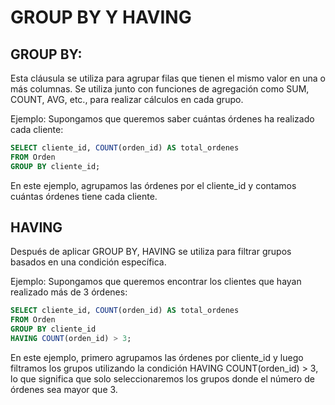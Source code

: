 # GROUP BY Y HAVING

## GROUP BY:

Esta cláusula se utiliza para agrupar filas que tienen el mismo valor en una o más columnas. Se utiliza junto con funciones de agregación como SUM, COUNT, AVG, etc., para realizar cálculos en cada grupo.

Ejemplo: Supongamos que queremos saber cuántas órdenes ha realizado cada cliente:

```SQL
SELECT cliente_id, COUNT(orden_id) AS total_ordenes
FROM Orden
GROUP BY cliente_id;

```

En este ejemplo, agrupamos las órdenes por el cliente_id y contamos cuántas órdenes tiene cada cliente.

## HAVING

Después de aplicar GROUP BY, HAVING se utiliza para filtrar grupos basados en una condición específica.

Ejemplo: Supongamos que queremos encontrar los clientes que hayan realizado más de 3 órdenes:

```SQL
SELECT cliente_id, COUNT(orden_id) AS total_ordenes
FROM Orden
GROUP BY cliente_id
HAVING COUNT(orden_id) > 3;

```

En este ejemplo, primero agrupamos las órdenes por cliente_id y luego filtramos los grupos utilizando la condición HAVING COUNT(orden_id) > 3, lo que significa que solo seleccionaremos los grupos donde el número de órdenes sea mayor que 3.
